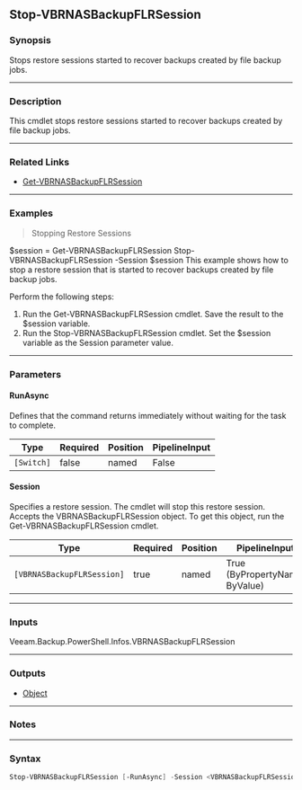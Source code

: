 Stop-VBRNASBackupFLRSession
---------------------------

### Synopsis
Stops restore sessions started to recover backups created by file backup jobs.

---

### Description

This cmdlet stops restore sessions started to recover backups created by file backup jobs.

---

### Related Links
* [Get-VBRNASBackupFLRSession](Get-VBRNASBackupFLRSession)

---

### Examples
> Stopping Restore Sessions

$session = Get-VBRNASBackupFLRSession
Stop-VBRNASBackupFLRSession -Session $session
This example shows how to stop a restore session that is started to recover backups created by file backup jobs.

Perform the following steps:
1. Run the Get-VBRNASBackupFLRSession cmdlet. Save the result to the $session variable.
2. Run the Stop-VBRNASBackupFLRSession cmdlet. Set the $session variable as the Session parameter value.

---

### Parameters
#### **RunAsync**
Defines that the command returns immediately without waiting for the task to complete.

|Type      |Required|Position|PipelineInput|
|----------|--------|--------|-------------|
|`[Switch]`|false   |named   |False        |

#### **Session**
Specifies a restore session.  The cmdlet will stop this restore session. Accepts the VBRNASBackupFLRSession object.  To get this object, run the Get-VBRNASBackupFLRSession cmdlet.

|Type                      |Required|Position|PipelineInput                 |
|--------------------------|--------|--------|------------------------------|
|`[VBRNASBackupFLRSession]`|true    |named   |True (ByPropertyName, ByValue)|

---

### Inputs
Veeam.Backup.PowerShell.Infos.VBRNASBackupFLRSession

---

### Outputs
* [Object](https://learn.microsoft.com/en-us/dotnet/api/System.Object)

---

### Notes

---

### Syntax
```PowerShell
Stop-VBRNASBackupFLRSession [-RunAsync] -Session <VBRNASBackupFLRSession> [<CommonParameters>]
```
